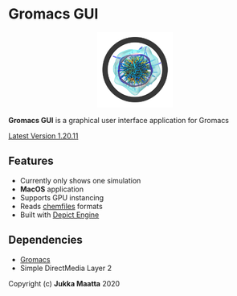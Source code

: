 # Gromacs GUI

<p align="center">
    <img src="./docs/icon.png" alt="GromacsGUI" width="150"/>
</p>

**Gromacs GUI** is a graphical user interface application for Gromacs

[Latest Version 1.20.11](https://github.com/jsmaatta/GromacsGUI)

Features
--------
- Currently only shows one simulation
- **MacOS** application
- Supports GPU instancing
- Reads [chemfiles](https://github.com/chemfiles/chemfiles) formats
- Built with [Depict Engine](https://github.com/jsmaatta/Depict)


Dependencies
------------
- [Gromacs](http://www.gromacs.org/)
- Simple DirectMedia Layer 2

Copyright (c) **Jukka Maatta** 2020

